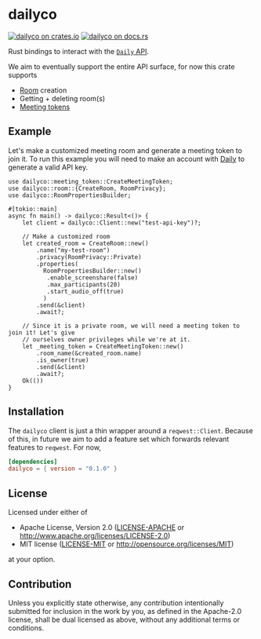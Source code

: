 # dailyco

[![dailyco on crates.io](https://img.shields.io/crates/v/dailyco.svg)](https://crates.io/crates/dailyco)
[![dailyco on docs.rs](https://docs.rs/dailyco/badge.svg)](https://docs.rs/dailyco)

Rust bindings to interact with the [`Daily` API](https://docs.daily.co/reference/rest-api).

We aim to eventually support the entire API surface, for now this crate supports

- [Room](https://docs.daily.co/reference/rest-api/rooms) creation
- Getting + deleting room(s)
- [Meeting tokens](https://docs.daily.co/reference/rest-api/meeting-tokens)

## Example

Let's make a customized meeting room and generate a meeting token to join it. To run
this example you will need to make an account with [Daily](https://www.daily.co/) to
generate a valid API key.

```rust,no_run
use dailyco::meeting_token::CreateMeetingToken;
use dailyco::room::{CreateRoom, RoomPrivacy};
use dailyco::RoomPropertiesBuilder;

#[tokio::main]
async fn main() -> dailyco::Result<()> {
    let client = dailyco::Client::new("test-api-key")?;

    // Make a customized room
    let created_room = CreateRoom::new()
        .name("my-test-room")
        .privacy(RoomPrivacy::Private)
        .properties(
          RoomPropertiesBuilder::new()
           .enable_screenshare(false)
           .max_participants(20)
           .start_audio_off(true)
          )
        .send(&client)
        .await?;

    // Since it is a private room, we will need a meeting token to join it! Let's give
    // ourselves owner privileges while we're at it.
    let _meeting_token = CreateMeetingToken::new()
        .room_name(&created_room.name)
        .is_owner(true)
        .send(&client)
        .await?;
    Ok(())
}
```

## Installation

The `dailyco` client is just a thin wrapper around a `reqwest::Client`. Because of this,
in future we aim to add a feature set which forwards relevant features to `reqwest`. For
now,

```toml
[dependencies]
dailyco = { version = "0.1.0" }
```



## License

Licensed under either of

* Apache License, Version 2.0
  ([LICENSE-APACHE](LICENSE-APACHE) or http://www.apache.org/licenses/LICENSE-2.0)
* MIT license
  ([LICENSE-MIT](LICENSE-MIT) or http://opensource.org/licenses/MIT)

at your option.

## Contribution

Unless you explicitly state otherwise, any contribution intentionally submitted
for inclusion in the work by you, as defined in the Apache-2.0 license, shall be
dual licensed as above, without any additional terms or conditions.